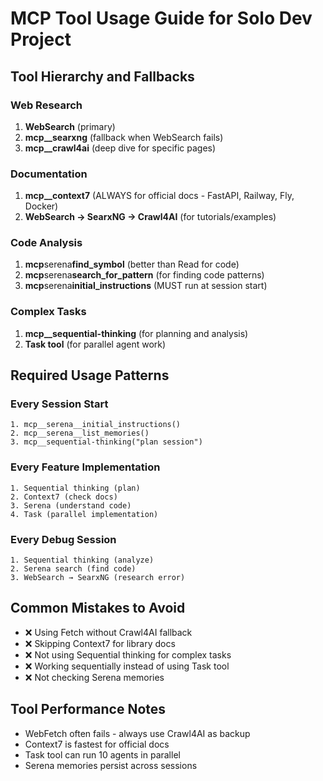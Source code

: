 # MCP Tool Usage Guide for Solo Dev Project

## Tool Hierarchy and Fallbacks

### Web Research

1. **WebSearch** (primary)
2. **mcp\_\_searxng** (fallback when WebSearch fails)
3. **mcp\_\_crawl4ai** (deep dive for specific pages)

### Documentation

1. **mcp\_\_context7** (ALWAYS for official docs - FastAPI, Railway, Fly, Docker)
2. **WebSearch → SearxNG → Crawl4AI** (for tutorials/examples)

### Code Analysis

1. **mcp**serena**find_symbol** (better than Read for code)
2. **mcp**serena**search_for_pattern** (for finding code patterns)
3. **mcp**serena**initial_instructions** (MUST run at session start)

### Complex Tasks

1. **mcp\_\_sequential-thinking** (for planning and analysis)
2. **Task tool** (for parallel agent work)

## Required Usage Patterns

### Every Session Start

```
1. mcp__serena__initial_instructions()
2. mcp__serena__list_memories()
3. mcp__sequential-thinking("plan session")
```

### Every Feature Implementation

```
1. Sequential thinking (plan)
2. Context7 (check docs)
3. Serena (understand code)
4. Task (parallel implementation)
```

### Every Debug Session

```
1. Sequential thinking (analyze)
2. Serena search (find code)
3. WebSearch → SearxNG (research error)
```

## Common Mistakes to Avoid

- ❌ Using Fetch without Crawl4AI fallback
- ❌ Skipping Context7 for library docs
- ❌ Not using Sequential thinking for complex tasks
- ❌ Working sequentially instead of using Task tool
- ❌ Not checking Serena memories

## Tool Performance Notes

- WebFetch often fails - always use Crawl4AI as backup
- Context7 is fastest for official docs
- Task tool can run 10 agents in parallel
- Serena memories persist across sessions
